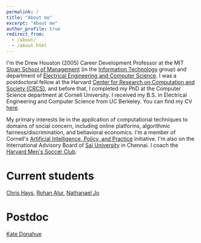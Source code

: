 ```yaml
---
permalink: /
title: "About me"
excerpt: "About me"
author_profile: true
redirect_from: 
  - /about/
  - /about.html
---
```


<p>
I'm the Drew Houston (2005) Career Development Professor at
the MIT
<a href="https://mitsloan.mit.edu/">Sloan School of Management</a>
(in the <a href="https://mitsloan.mit.edu/faculty/academic-groups/information-technology/about-us">Information Technology</a> group) and department of
<a href="http://www.eecs.mit.edu/">Electrical Engineering and Computer Science</a>.
I was
a postdoctoral fellow at the Harvard
<a href="https://crcs.seas.harvard.edu/">Center for Research on Computation and Society (CRCS)</a>, and before that,
I completed my PhD at the Computer
Science department at Cornell University.
I received my B.S. in
Electrical Engineering and Computer Science from UC Berkeley.
You can find my CV <a href="{{ site.url }}/files/cv.pdf">here</a>.
</p>

<p>My primary interests lie in the application of computational
techniques to domains of social concern, including online platforms, algorithmic fairness/discrimination,
and behavioral economics.
I'm a member of Cornell's
<a href="http://aipp.cis.cornell.edu/">Artificial Intelligence, Policy, and
Practice</a> initiative.
I'm also on the International Advisory Board of <a href="https://saiuniversity.edu.in">Sai University</a> in Chennai.
I coach the <a href="https://thehub.college.harvard.edu/organization/harvard-men-s-soccer-club">Harvard Men's Soccer Club</a>.
</p>

Current students
======
<a href="https://johnchrishays.com/">Chris Hays</a>,
<a href="https://sites.google.com/view/rohanalur">Rohan Alur</a>,
<a href="https://nathanaj99.github.io/">Nathanael Jo</a>

Postdoc
======
<a href="https://www.katedonahue.me/">Kate Donahue</a>
